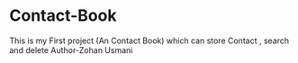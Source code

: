 # Contact-Book
This is my First project (An Contact Book) which can store Contact ,  search  and delete
Author-Zohan Usmani
